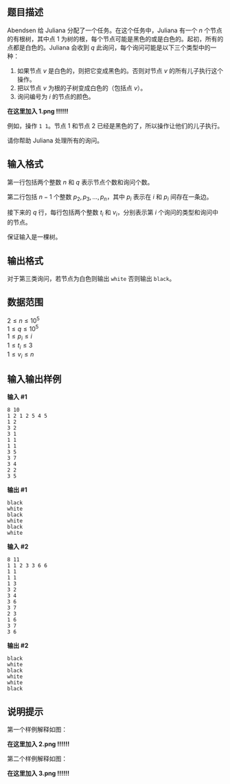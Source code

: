 ## 题目描述

Abendsen 给 Juliana 分配了一个任务。在这个任务中，Juliana 有一个 $n$ 个节点的有根树，其中点 $1$ 为树的根，每个节点可能是黑色的或是白色的。起初，所有的点都是白色的。Juliana 会收到 $q$ 此询问，每个询问可能是以下三个类型中的一种：

1. 如果节点 $v$ 是白色的，则把它变成黑色的。否则对节点 $v$ 的所有儿子执行这个操作。
2. 把以节点 $v$ 为根的子树变成白色的（包括点 $v$）。
3. 询问编号为 $i$ 的节点的颜色。

**在这里加入 1.png !!!!!!**

例如，操作 `1 1`。节点 $1$ 和节点 $2$ 已经是黑色的了，所以操作让他们的儿子执行。

请你帮助 Juliana 处理所有的询问。

## 输入格式

第一行包括两个整数 $n$ 和 $q$ 表示节点个数和询问个数。

第二行包括 $n - 1$ 个整数 $p_2, p_3, \dots, p_n$，其中 $p_i$ 表示在 $i$ 和 $p_i$ 间存在一条边。

接下来的 $q$ 行，每行包括两个整数 $t_i$ 和 $v_i$，分别表示第 $i$ 个询问的类型和询问中的节点。

保证输入是一棵树。

## 输出格式

对于第三类询问，若节点为白色则输出 `white` 否则输出 `black`。

## 数据范围

$2 \leq n \leq 10 ^ 5$  
$1 \leq q \leq 10 ^ 5$  
$1 \leq p_i \leq i$  
$1\leq t_i\leq 3$  
$1\leq v_i\leq n$

## 输入输出样例

**输入 #1**

```plaintext
8 10
1 2 1 2 5 4 5
1 2
3 2
3 1
1 1
1 1
3 5
3 7
3 4
2 2
3 5
```

**输出 #1**

```plaintext
black
white
black
white
black
white
```

**输入 #2**

```plaintext
8 11
1 1 2 3 3 6 6
1 1
1 1
1 3
3 2
3 4
3 6
3 7
2 3
1 6
3 7
3 6
```

**输出 #2**

```plaintext
black
white
black
white
white
black
```

## 说明提示

第一个样例解释如图：

**在这里加入 2.png !!!!!!**

第二个样例解释如图：

**在这里加入 3.png !!!!!!**
